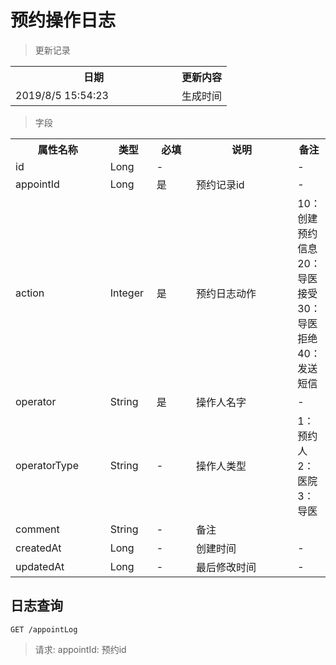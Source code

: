 # 预约操作日志

> 更新记录

<table>
    <tr>
        <th style="width:250px;">日期</th>
        <th>更新内容</th>
    </tr>
    <tr>
        <td>2019/8/5 15:54:23 </td>
        <td>生成时间</td>
    </tr>
</table>

> 字段

<table>
    <tr>
        <th style="width:150px;">属性名称</th>
        <th style="width:60px;">类型</th>
        <th style="width:60px;">必填</th>
        <th style="width:200px;">说明</th>
        <th>备注</th>
    </tr>
    <tr>
        <td>id</td>
        <td>Long</td>
        <td>-</td>
        <td></td>
        <td>-</td>
    </tr>
    <tr>
        <td>appointId</td>
        <td>Long</td>
        <td>是</td>
        <td>预约记录id</td>
        <td>-</td>
    </tr>
    <tr>
        <td>action</td>
        <td>Integer</td>
        <td>是</td>
        <td>预约日志动作</td>
        <td>10：创建预约信息
			20：导医接受
			30：导医拒绝
			40：发送短信
		</td>
    </tr>
    <tr>
        <td>operator</td>
        <td>String</td>
        <td>是</td>
        <td>操作人名字</td>
        <td>-</td>
    </tr>
    <tr>
        <td>operatorType</td>
        <td>String</td>
        <td>-</td>
        <td>操作人类型</td>
        <td>1：预约人
		2：医院
		3：导医
		</td>
    </tr>
	<tr>
        <td>comment</td>
        <td>String</td>
        <td>-</td>
        <td>备注</td>
        <td></td>
    </tr>
	<tr>
        <td>createdAt</td>
        <td>Long</td>
        <td>-</td>
        <td>创建时间</td>
        <td>-</td>
    </tr>
    <tr>
        <td>updatedAt</td>
        <td>Long</td>
        <td>-</td>
        <td>最后修改时间</td>
        <td>-</td>
    </tr>
</table>

## 日志查询

```
GET /appointLog
```
> 请求: appointId: 预约id




